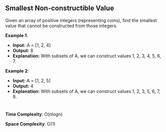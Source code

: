 

## Smallest Non-constructible Value

Given an array of positive integers (representing coins), find the smallest value that cannot be constructed from those integers.

**Example 1**:

 - **Input:** A = [1, 2, 4]
 -    **Output:** 8
 -    **Explanation:** With subsets of A, we can construct values 1, 2, 3, 4, 5, 6, 7.

**Example 2**:

 - **Input:** A = [1, 2, 5]
 -    **Output:** 4
 -    **Explanation:** With subsets of A, we can construct values 1, 2, 3, 5, 6, 7, 8.

# 
    

**Time Complexity**: O(nlogn)

**Space Complexity**: O(1)
